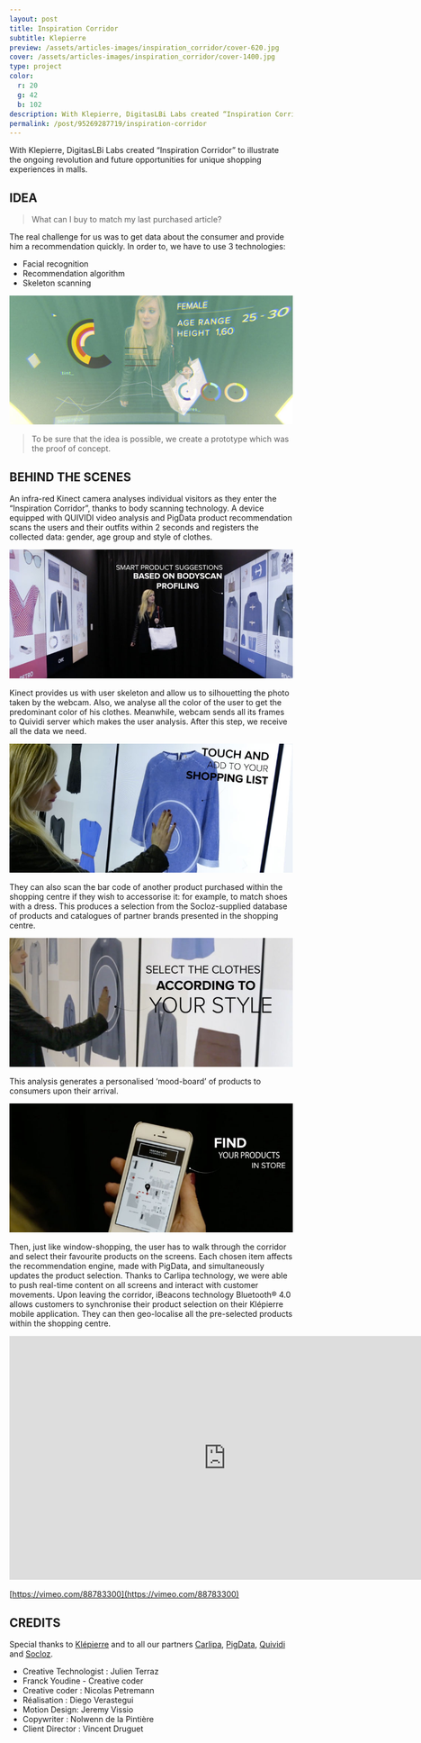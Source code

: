 ```yaml
---
layout: post
title: Inspiration Corridor
subtitle: Klepierre
preview: /assets/articles-images/inspiration_corridor/cover-620.jpg
cover: /assets/articles-images/inspiration_corridor/cover-1400.jpg
type: project
color:
  r: 20
  g: 42
  b: 102
description: With Klepierre, DigitasLBi Labs created “Inspiration Corridor” to illustrate the ongoing revolution and future opportunities for unique shopping experiences in malls.
permalink: /post/95269287719/inspiration-corridor
---
```


With Klepierre, DigitasLBi Labs created “Inspiration Corridor” to illustrate the ongoing revolution and future opportunities for unique shopping experiences in malls.

## IDEA
> What can I buy to match my last purchased article?

The real challenge for us was to get data about the consumer and provide him a recommendation quickly. In order to, we have to use 3 technologies:

- Facial recognition
- Recommendation algorithm
- Skeleton scanning

![image](/assets/articles-images/inspiration_corridor/1.jpg)

> To be sure that the idea is possible, we create a prototype which was the proof of concept.

## BEHIND THE SCENES

An infra-red Kinect camera analyses individual visitors as they enter the “Inspiration Corridor”, thanks to body scanning technology. A device equipped with QUIVIDI video analysis and PigData product recommendation scans the users and their outfits within 2 seconds and registers the collected data: gender, age group and style of clothes.

![image](/assets/articles-images/inspiration_corridor/2.jpg)


Kinect provides us with user skeleton and allow us to silhouetting the photo taken by the webcam. Also, we analyse all the color of the user to get the predominant color of his clothes. Meanwhile, webcam sends all its frames to Quividi server which makes the user analysis. After this step, we receive all the data we need.

![image](/assets/articles-images/inspiration_corridor/3.jpg)


They can also scan the bar code of another product purchased within the shopping centre if they wish to accessorise it: for example, to match shoes with a dress. This produces a selection from the Socloz-supplied database of products and catalogues of partner brands presented in the shopping centre.

![image](/assets/articles-images/inspiration_corridor/4.jpg)


This analysis generates a personalised ‘mood-board’ of products to consumers upon their arrival.

![image](/assets/articles-images/inspiration_corridor/5.jpg)


Then, just like window-shopping, the user has to walk through the corridor and select their favourite products on the screens. Each chosen item affects the recommendation engine, made with PigData, and simultaneously updates the product selection. Thanks to Carlipa technology, we were able to push real-time content on all screens and interact with customer movements.
Upon leaving the corridor, iBeacons technology Bluetooth® 4.0 allows customers to synchronise their product selection on their Klépierre mobile application. They can then geo-localise all the pre-selected products within the shopping centre.


<iframe src="https://player.vimeo.com/video/88783300" width="770" height="433" frameborder="0" webkitallowfullscreen mozallowfullscreen allowfullscreen class="uk-responsive-width"></iframe>

[https://vimeo.com/88783300](https://vimeo.com/88783300)


## CREDITS

Special thanks to [Klépierre](http://www.klepierre.com/) and to all our partners [Carlipa](http://www.carlipa.com/), [PigData](http://www.pigdata.net/), [Quividi](http://www.quividi.com/) and [Socloz](http://www.socloz.com/).

- Creative Technologist : Julien Terraz
- Franck Youdine - Creative coder
- Creative coder : Nicolas Petremann
- Réalisation : Diego Verastegui
- Motion Design: Jeremy Vissio
- Copywriter : Nolwenn de la Pintière
- Client Director :  Vincent Druguet
